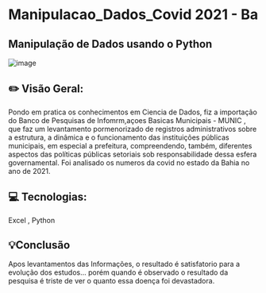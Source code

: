 # Manipulacao_Dados_Covid 2021 - Ba

<h2> Manipulação de Dados usando o Python</h2>

![image](https://github.com/Lipao4p/Manipula-o_dados_Covid/assets/101216130/f8958720-9af8-4375-be20-d2054cd1ee03)


<h2>✏️ Visão Geral:</h2>
Pondo em pratica os conhecimentos em Ciencia de Dados, fiz a importação do Banco de Pesquisas de Infomrm,açoes Basicas Municipais -  MUNIC , que faz um levantamento pormenorizado de registros administrativos sobre a estrutura, a dinâmica e o funcionamento das instituições públicas municipais, em especial a prefeitura, compreendendo, também, diferentes aspectos das políticas públicas setoriais sob responsabilidade dessa esfera governamental.
Foi analisado os numeros da covid no estado da Bahia no ano de 2021.

<h2>💻 Tecnologias:</h2>
Excel , Python

<h2>💡Conclusão</h2>

Apos levantamentos das Informações, o resultado é satisfatorio para a evolução dos estudos... porém quando é observado o resultado da pesquisa é triste de ver o quanto essa doença foi devastadora.
